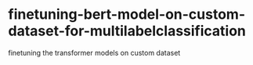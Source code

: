 # finetuning-bert-model-on-custom-dataset-for-multilabelclassification
finetuning the transformer models on custom dataset

